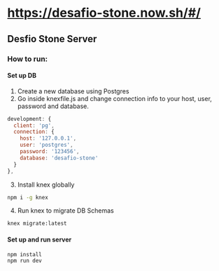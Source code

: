 # https://desafio-stone.now.sh/#/

## Desfio Stone Server

### How to run:

#### Set up DB
1. Create a new database using Postgres
2. Go inside knexfile.js and change connection info to your host, user, password and database.
```js
development: {
  client: 'pg',
  connection: {
    host: '127.0.0.1',
    user: 'postgres',
    password: '123456',
    database: 'desafio-stone'
  }
},
```
3. Install knex globally 
```sh
npm i -g knex
```
4. Run knex to migrate DB Schemas
```sh
knex migrate:latest
```

#### Set up and run server
```sh
npm install
npm run dev
```
